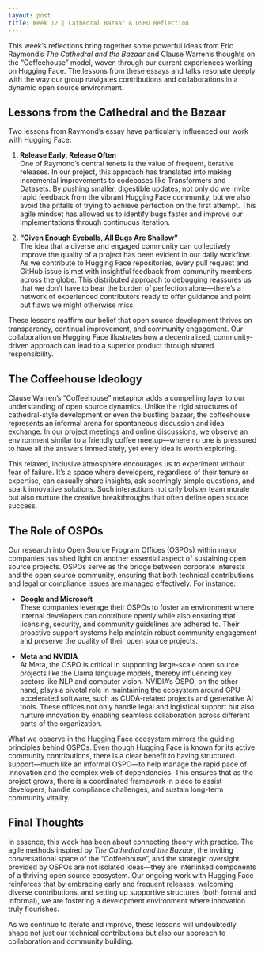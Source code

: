 ```yaml
---
layout: post
title: Week 12 | Cathedral Bazaar & OSPO Reflection
---
```


This week’s reflections bring together some powerful ideas from Eric Raymond’s *The Cathedral and the Bazaar* and Clause Warren’s thoughts on the “Coffeehouse” model, woven through our current experiences working on Hugging Face. The lessons from these essays and talks resonate deeply with the way our group navigates contributions and collaborations in a dynamic open source environment.

<!--more-->

## Lessons from the Cathedral and the Bazaar

Two lessons from Raymond’s essay have particularly influenced our work with Hugging Face:

1. **Release Early, Release Often**  
   One of Raymond’s central tenets is the value of frequent, iterative releases. In our project, this approach has translated into making incremental improvements to codebases like Transformers and Datasets. By pushing smaller, digestible updates, not only do we invite rapid feedback from the vibrant Hugging Face community, but we also avoid the pitfalls of trying to achieve perfection on the first attempt. This agile mindset has allowed us to identify bugs faster and improve our implementations through continuous iteration.

2. **“Given Enough Eyeballs, All Bugs Are Shallow”**  
   The idea that a diverse and engaged community can collectively improve the quality of a project has been evident in our daily workflow. As we contribute to Hugging Face repositories, every pull request and GitHub issue is met with insightful feedback from community members across the globe. This distributed approach to debugging reassures us that we don’t have to bear the burden of perfection alone—there’s a network of experienced contributors ready to offer guidance and point out flaws we might otherwise miss.

These lessons reaffirm our belief that open source development thrives on transparency, continual improvement, and community engagement. Our collaboration on Hugging Face illustrates how a decentralized, community-driven approach can lead to a superior product through shared responsibility.

## The Coffeehouse Ideology

Clause Warren’s “Coffeehouse” metaphor adds a compelling layer to our understanding of open source dynamics. Unlike the rigid structures of cathedral-style development or even the bustling bazaar, the coffeehouse represents an informal arena for spontaneous discussion and idea exchange. In our project meetings and online discussions, we observe an environment similar to a friendly coffee meetup—where no one is pressured to have all the answers immediately, yet every idea is worth exploring.

This relaxed, inclusive atmosphere encourages us to experiment without fear of failure. It’s a space where developers, regardless of their tenure or expertise, can casually share insights, ask seemingly simple questions, and spark innovative solutions. Such interactions not only bolster team morale but also nurture the creative breakthroughs that often define open source success.

## The Role of OSPOs

Our research into Open Source Program Offices (OSPOs) within major companies has shed light on another essential aspect of sustaining open source projects. OSPOs serve as the bridge between corporate interests and the open source community, ensuring that both technical contributions and legal or compliance issues are managed effectively. For instance:

- **Google and Microsoft**  
  These companies leverage their OSPOs to foster an environment where internal developers can contribute openly while also ensuring that licensing, security, and community guidelines are adhered to. Their proactive support systems help maintain robust community engagement and preserve the quality of their open source projects.

- **Meta and NVIDIA**  
  At Meta, the OSPO is critical in supporting large-scale open source projects like the Llama language models, thereby influencing key sectors like NLP and computer vision. NVIDIA’s OSPO, on the other hand, plays a pivotal role in maintaining the ecosystem around GPU-accelerated software, such as CUDA-related projects and generative AI tools. These offices not only handle legal and logistical support but also nurture innovation by enabling seamless collaboration across different parts of the organization.

What we observe in the Hugging Face ecosystem mirrors the guiding principles behind OSPOs. Even though Hugging Face is known for its active community contributions, there is a clear benefit to having structured support—much like an informal OSPO—to help manage the rapid pace of innovation and the complex web of dependencies. This ensures that as the project grows, there is a coordinated framework in place to assist developers, handle compliance challenges, and sustain long-term community vitality.

## Final Thoughts

In essence, this week has been about connecting theory with practice. The agile methods inspired by *The Cathedral and the Bazaar*, the inviting conversational space of the “Coffeehouse”, and the strategic oversight provided by OSPOs are not isolated ideas—they are interlinked components of a thriving open source ecosystem. Our ongoing work with Hugging Face reinforces that by embracing early and frequent releases, welcoming diverse contributions, and setting up supportive structures (both formal and informal), we are fostering a development environment where innovation truly flourishes.

As we continue to iterate and improve, these lessons will undoubtedly shape not just our technical contributions but also our approach to collaboration and community building.